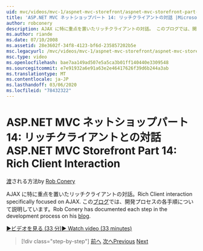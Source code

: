 ```yaml
---
uid: mvc/videos/mvc-1/aspnet-mvc-storefront/aspnet-mvc-storefront-part-14-rich-client-interaction
title: 'ASP.NET MVC ネットショップパート 14: リッチクライアントの対話 |Microsoft Docs'
author: robconery
description: AJAX に特に重点を置いたリッチクライアントの対話。 このブログでは、開発プロセスの各手順について説明しています。
ms.author: riande
ms.date: 07/10/2008
ms.assetid: 28e3602f-34f8-4123-bf6d-235857202b5e
msc.legacyurl: /mvc/videos/mvc-1/aspnet-mvc-storefront/aspnet-mvc-storefront-part-14-rich-client-interaction
msc.type: video
ms.openlocfilehash: bae7aa149ad507e5a5ca3b01ff140440e3309548
ms.sourcegitcommit: e7e91932a6e91a63e2e46417626f39d6b244a3ab
ms.translationtype: MT
ms.contentlocale: ja-JP
ms.lasthandoff: 03/06/2020
ms.locfileid: "78432322"
---
```

# <a name="aspnet-mvc-storefront-part-14-rich-client-interaction"></a><span data-ttu-id="a523d-104">ASP.NET MVC ネットショップパート 14: リッチクライアントとの対話</span><span class="sxs-lookup"><span data-stu-id="a523d-104">ASP.NET MVC Storefront Part 14: Rich Client Interaction</span></span>

<span data-ttu-id="a523d-105">[渡](https://github.com/robconery)される方法</span><span class="sxs-lookup"><span data-stu-id="a523d-105">by [Rob Conery](https://github.com/robconery)</span></span>

<span data-ttu-id="a523d-106">AJAX に特に重点を置いたリッチクライアントの対話。</span><span class="sxs-lookup"><span data-stu-id="a523d-106">Rich Client interaction specifically focused on AJAX.</span></span> <span data-ttu-id="a523d-107">この[ブログ](http://blog.wekeroad.com/mvc-storefront/mvcstore-part-14/)では、開発プロセスの各手順について説明しています。</span><span class="sxs-lookup"><span data-stu-id="a523d-107">Rob Conery has documented each step in the development process on his [blog](http://blog.wekeroad.com/mvc-storefront/mvcstore-part-14/).</span></span>

[<span data-ttu-id="a523d-108">&#9654;ビデオを見る (33 分)</span><span class="sxs-lookup"><span data-stu-id="a523d-108">&#9654; Watch video (33 minutes)</span></span>](https://channel9.msdn.com/Blogs/ASP-NET-Site-Videos/aspnet-mvc-storefront-part-14-rich-client-interaction)

> [!div class="step-by-step"]
> <span data-ttu-id="a523d-109">[前へ](aspnet-mvc-storefront-part-13-dependency-injection.md)
> [次へ](aspnet-mvc-storefront-part-15-public-code-review.md)</span><span class="sxs-lookup"><span data-stu-id="a523d-109">[Previous](aspnet-mvc-storefront-part-13-dependency-injection.md)
[Next](aspnet-mvc-storefront-part-15-public-code-review.md)</span></span>
